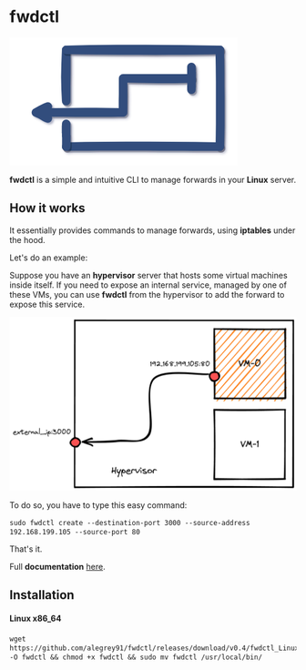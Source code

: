 # fwdctl

![fwdctl](./fwdctl.png)

**fwdctl** is a simple and intuitive CLI to manage forwards in your **Linux** server.

## How it works

It essentially provides commands to manage forwards, using **iptables** under the hood.

Let's do an example:

Suppose you have an **hypervisor** server that hosts some virtual machines inside itself. If you need to expose an internal service, managed by one of these VMs, you can use **fwdctl** from the hypervisor to add the forward to expose this service.

![example](./fwdctl-example.png)

To do so, you have to type this easy command: 

``` shell
sudo fwdctl create --destination-port 3000 --source-address 192.168.199.105 --source-port 80
```

That's it.

Full **documentation** [here](docs/getting-started.md).

## Installation

#### Linux x86_64

```shell
wget https://github.com/alegrey91/fwdctl/releases/download/v0.4/fwdctl_Linux_x86_64 -O fwdctl && chmod +x fwdctl && sudo mv fwdctl /usr/local/bin/
```

